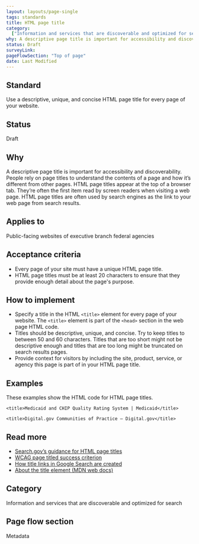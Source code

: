 ```yaml
---
layout: layouts/page-single
tags: standards
title: HTML page title
category:
  ["Information and services that are discoverable and optimized for search"]
why: A descriptive page title is important for accessibility and discoverability.
status: Draft
surveyLink: 
pageFlowSection: "Top of page"
date: Last Modified
---
```


## Standard

Use a descriptive, unique, and concise HTML page title for every page of your website.

## Status

Draft

## Why

A descriptive page title is important for accessibility and discoverability. People rely on page titles to understand the contents of a page and how it’s different from other pages. HTML page titles appear at the top of a browser tab. They’re often the first item read by screen readers when visiting a web page. HTML page titles are often used by search engines as the link to your web page from search results.

## Applies to

Public-facing websites of executive branch federal agencies

## Acceptance criteria

- Every page of your site must have a unique HTML page title.
- HTML page titles must be at least 20 characters to ensure that they provide enough detail about the page's purpose.


## How to implement

- Specify a title in the HTML `<title>` element for every page of your website. The `<title>` element is part of the `<head>` section in the web page HTML code.
- Titles should be descriptive, unique, and concise. Try to keep titles to between 50 and 60 characters. Titles that are too short might not be descriptive enough and titles that are too long might be truncated on search results pages.
- Provide context for visitors by including the site, product, service, or agency this page is part of in your HTML page title.

## Examples

These examples show the HTML code for HTML page titles.

`<title>Medicaid and CHIP Quality Rating System | Medicaid</title>`

`<title>Digital.gov Communities of Practice – Digital.gov</title>`

## Read more

- [Search.gov’s guidance for HTML page titles](https://search.gov/indexing/metadata.html#title)
- [WCAG page titled success criterion](https://www.w3.org/WAI/WCAG21/Understanding/page-titled.html)
- [How title links in Google Search are created](https://developers.google.com/search/docs/appearance/title-link#how-title-links-in-google-search-are-created)
- [About the title element (MDN web docs)](https://developer.mozilla.org/en-US/docs/Web/HTML/Element/title)

## Category

Information and services that are discoverable and optimized for search

## Page flow section

Metadata
